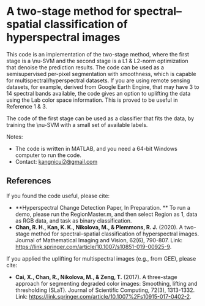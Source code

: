 # A two-stage method for spectral–spatial classification of hyperspectral images

This code is an implementation of the two-stage method, where the first stage is a \nu-SVM and the second stage is a L1 & L2-norm optimization that denoise the prediction results. The code can be used as a semisupervised per-pixel segmentation with smoothness, which is capable for multispectral/hyperspectral datasets. 
If you are using remote sensing datasets, for example, derived from Google Earth Engine, that may have 3 to 14 spectral bands available, the code gives an option to uplifting the data using the Lab color space information. This is proved to be useful in Reference 1 & 3.

The code of the first stage can be used as a classifier that fits the data, by training the \nu-SVM with a small set of available labels.

Notes:
- The code is written in MATLAB, and you need a 64-bit Windows computer to run the code.
- Contact: kangnicui2@gmail.com

## References
If you found the code useful, please cite:
- **Hyperspectral Change Detection Paper, In Preparation. ** To run a demo, please run the RegionMaster.m, and then select Region as 1, data as RGB data, and task as binary classification.
- **Chan, R. H., Kan, K. K., Nikolova, M., & Plemmons, R. J.** (2020). A two-stage method for spectral–spatial classification of hyperspectral images. Journal of Mathematical Imaging and Vision, 62(6), 790-807. Link: https://link.springer.com/article/10.1007/s10851-019-00925-9.

If you applied the uplifting for multispectral images (e.g., from GEE), please cite:
- **Cai, X., Chan, R., Nikolova, M., & Zeng, T.** (2017). A three-stage approach for segmenting degraded color images: Smoothing, lifting and thresholding (SLaT). Journal of Scientific Computing, 72(3), 1313-1332. Link: https://link.springer.com/article/10.1007%2Fs10915-017-0402-2.
